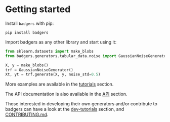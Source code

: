 # Getting started

Install `badgers` with pip:

```
pip install badgers
```

Import badgers as any other library and start using it:

```python
from sklearn.datasets import make_blobs
from badgers.generators.tabular_data.noise import GaussianNoiseGenerator

X, y = make_blobs()
trf = GaussianNoiseGenerator()
Xt, yt = trf.generate(X, y, noise_std=0.5)
```

More examples are available in the [tutorials](../tutorials/tabular-data/Imbalance-Tabular-Data/) section.

The API documentation is also available in the [API](../reference/badgers/) section.

Those interested in developing their own generators and/or contribute to badgers can have a look at the [dev-tutorials](../dev/Create-New-Tabular-Generators/) section, and [CONTRIBUTING.md](https://github.com/Fraunhofer-IESE/badgers/blob/main/CONTRIBUTING.md).